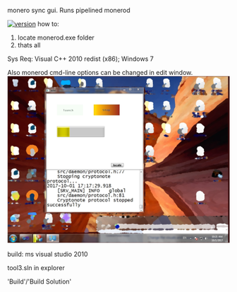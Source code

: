 monero sync gui. Runs pipelined monerod
 
[![version](https://img.shields.io/badge/%20%20tool3%20%20%20-v2.07%20%20Afterburning'%20SP-brightgreen.svg)](https://github.com/alexeyneu/tool3/releases/v2.07)
how to: 
1. locate monerod.exe folder  
2. thats all

Sys Req: 
Visual C++ 2010 redist (x86);
Windows 7    

Also monerod cmd-line options can be changed in edit window.
![Screen1](/screens/Untitled.jpg)


build:
ms visual studio 2010

tool3.sln in explorer 
 
'Build'/'Build Solution' 
 